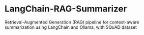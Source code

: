 # LangChain-RAG-Summarizer
Retrieval-Augmented Generation (RAG) pipeline for context-aware summarization using LangChain and Ollama, with SQuAD dataset
